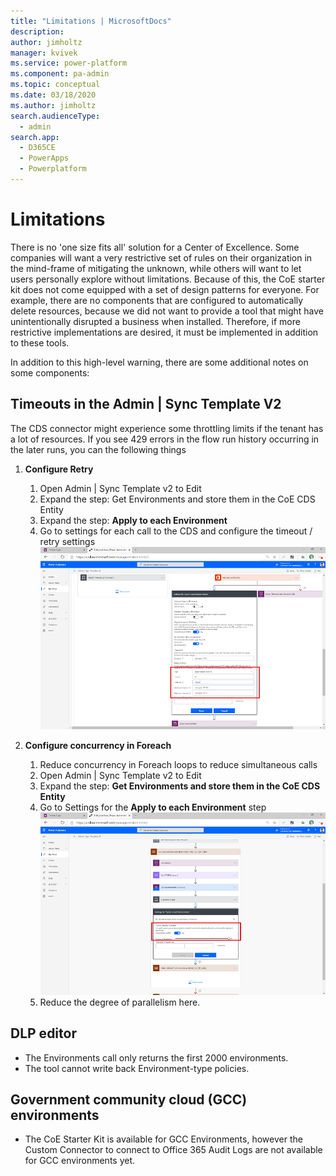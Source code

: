 ```yaml
---
title: "Limitations | MicrosoftDocs"
description: 
author: jimholtz
manager: kvivek
ms.service: power-platform
ms.component: pa-admin
ms.topic: conceptual
ms.date: 03/18/2020
ms.author: jimholtz
search.audienceType: 
  - admin
search.app: 
  - D365CE
  - PowerApps
  - Powerplatform
---
```

# Limitations

There is no 'one size fits all' solution for a Center of Excellence. Some
companies will want a very restrictive set of rules on their organization in the
mind-frame of mitigating the unknown, while others will want to let users
personally explore without limitations. Because of this, the CoE starter kit
does not come equipped with a set of design patterns for everyone. For example,
there are no components that are configured to automatically delete resources,
because we did not want to provide a tool that might have unintentionally
disrupted a business when installed. Therefore, if more restrictive
implementations are desired, it must be implemented in addition to these tools.

In addition to this high-level warning, there are some additional notes on some
components:

## Timeouts in the Admin | Sync Template V2

The CDS connector might experience some throttling limits if the tenant has a lot of resources. If you see 429 errors in the flow run history occurring in the later runs, you can the following things

1. **Configure Retry**
    1. Open Admin \| Sync Template v2 to Edit
    1. Expand the step: Get Environments and store them in the CoE CDS Entity
    1. Expand the step: **Apply to each Environment**
    1. Go to settings for each call to the CDS and configure the timeout / retry settings <br> ![Configure retry policy](media/coe72.png)

1. **Configure concurrency in Foreach**
    1. Reduce concurrency in Foreach loops to reduce simultaneous calls
    1. Open Admin \| Sync Template v2 to Edit
    1. Expand the step: **Get Environments and store them in the CoE CDS Entity**
    1. Go to Settings for the **Apply to each Environment** step <br>![Configure concurrency in Foreach](media/coe73.png)
    1. Reduce the degree of parallelism here.

## DLP editor

- The Environments call only returns the first 2000 environments.
- The tool cannot write back Environment-type policies.

## Government community cloud (GCC) environments

- The CoE Starter Kit is available for GCC Environments, however the Custom Connector to connect to Office 365 Audit Logs are not available for GCC environments yet.
